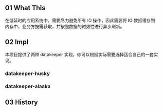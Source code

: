 ## 01 What This

在低延时的应用系统中，需要尽力避免所有 IO 操作，因此需要将 IO 数据缓存到内存中，业务方按需获取，并按照数据的时效性进行异步刷新。

## 02 Impl

本项目提供了两种 datakeeper 实现，你可以根据实际需要选择适合自己的一套实现。

### datakeeper-husky





### datakeeper-alaska





## 03 History


